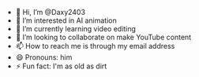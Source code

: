- 👋 Hi, I’m @Daxy2403
- 👀 I’m interested in AI animation
- 🌱 I’m currently learning video editing
- 💞️ I’m looking to collaborate on make YouTube content
- 📫 How to reach me is through my email address
- 😄 Pronouns: him
- ⚡ Fun fact: I'm as old as dirt

<!---
Daxy2403/Daxy2403 is a ✨ special ✨ repository because its `README.md` (this file) appears on your GitHub profile.
You can click the Preview link to take a look at your changes.
--->
